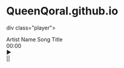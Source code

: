 # QueenQoral.github.io 
div class="player">
  <audio src="https://example.com/tunes/song.mp3" id="music" preload="auto"></audio>
  <div class="info">
    <div class="left">
      <span class="artist">Artist Name</span>
      <span class="title">Song Title</span>
    </div>
    <div class="right">
      <span class="time">00:00</span>
    </div>
  </div>
  <div class="controls">
    <div class="play">&#9654;</div>
    <div class="pause">||</div>
  </div>
</div>


<title>Music Player</title>
